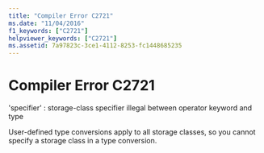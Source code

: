 ```yaml
---
title: "Compiler Error C2721"
ms.date: "11/04/2016"
f1_keywords: ["C2721"]
helpviewer_keywords: ["C2721"]
ms.assetid: 7a97823c-3ce1-4112-8253-fc1448685235
---
```

# Compiler Error C2721

'specifier' : storage-class specifier illegal between operator keyword and type

User-defined type conversions apply to all storage classes, so you cannot specify a storage class in a type conversion.

